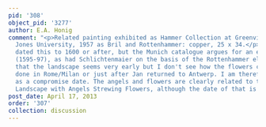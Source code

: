 ```yaml
---
pid: '308'
object_pid: '3277'
author: E.A. Honig
comment: "<p>Related painting exhibited as Hammer Collection at Greenville S.C., Bob
  Jones University, 1957 as Bril and Rottenhammer: copper, 25 x 34.</p><p>Ertz had
  dated this to 1600 or after, but the Munich catalogue argues for an earlier date
  (1595-97), as had Schlichtenmaier on the basis of the Rottenhammer elements. I agree
  that the landscape seems very early but I don't see how the flowers could have been
  done in Rome/Milan or just after Jan returned to Antwerp. I am therefore using 1600
  as a compromise date. The angels and flowers are clearly related to the Milan Winter
  Landscape with Angels Strewing Flowers, although the date of that is also disputed.</p>"
post_date: April 17, 2013
order: '307'
collection: discussion
---
```


